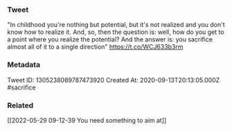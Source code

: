 ### Tweet
"In childhood you're nothing but potential, but it's not realized and you don't know how to realize it. And, so, then the question is: well, how do you get to a point where you realize the potential? And the answer is: you sacrifice almost all of it to a single direction" https://t.co/WCJ633b3rm

### Metadata
Tweet ID: 1305238089787473920
Created At: 2020-09-13T20:13:05.000Z
#sacrifice

### Related
[[2022-05-29 09-12-39 You need something to aim at]]



